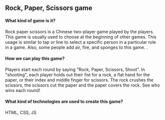 ## Rock, Paper, Scissors game

#### What kind of game is it?
Rock paper scissors is a Chinese two-player game played by the players. This game is usually used to choose at the beginning of other games. This usage is similar to tap or line to select a specific person in a particular role in a game. Also, some people add air, fire, and sponges to this game.
.
#### How we can play this game?
Players start each round by saying "Rock, Paper, Scissors, Shoot". In "shooting", each player holds out their fist for a rock, a flat hand for the paper, or their index and middle finger for scissors. The rock crushes the scissors, the scissors cut the paper and the paper covers the rock. See who wins each round!

#### What kind of technologies are used to create this game?
HTML, CSS, JS
